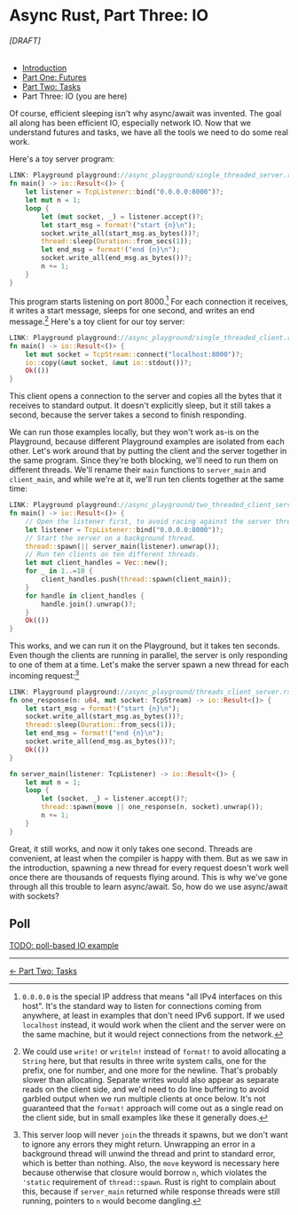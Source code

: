# Async Rust, Part Three: IO
###### \[DRAFT]

- [Introduction](async_intro.html)
- [Part One: Futures](async_futures.html)
- [Part Two: Tasks](async_tasks.html)
- Part Three: IO (you are here)

Of course, efficient sleeping isn't why async/await was invented. The goal all
along has been efficient IO, especially network IO. Now that we understand
futures and tasks, we have all the tools we need to do some real work.

Here's a toy server program:

```rust
LINK: Playground playground://async_playground/single_threaded_server.rs
fn main() -> io::Result<()> {
    let listener = TcpListener::bind("0.0.0.0:8000")?;
    let mut n = 1;
    loop {
        let (mut socket, _) = listener.accept()?;
        let start_msg = format!("start {n}\n");
        socket.write_all(start_msg.as_bytes())?;
        thread::sleep(Duration::from_secs(1));
        let end_msg = format!("end {n}\n");
        socket.write_all(end_msg.as_bytes())?;
        n += 1;
    }
}
```

This program starts listening on port 8000.[^zero_ip] For each connection it
receives, it writes a start message, sleeps for one second, and writes an end
message.[^writeln] Here's a toy client for our toy server:

[^zero_ip]: `0.0.0.0` is the special IP address that means "all IPv4 interfaces
    on this host". It's the standard way to listen for connections coming from
    anywhere, at least in examples that don't need IPv6 support. If we used
    `localhost` instead, it would work when the client and the server were on
    the same machine, but it would reject connections from the network.

[^writeln]: We could use `write!` or `writeln!` instead of `format!` to avoid
    allocating a `String` here, but that results in three write system calls,
    one for the prefix, one for number, and one more for the newline. That's
    probably slower than allocating. Separate writes would also appear as
    separate reads on the client side, and we'd need to do line buffering to
    avoid garbled output when we run multiple clients at once below. It's not
    guaranteed that the `format!` approach will come out as a single read on
    the client side, but in small examples like these it generally does.

```rust
LINK: Playground playground://async_playground/single_threaded_client.rs
fn main() -> io::Result<()> {
    let mut socket = TcpStream::connect("localhost:8000")?;
    io::copy(&mut socket, &mut io::stdout())?;
    Ok(())
}
```

This client opens a connection to the server and copies all the bytes that it
receives to standard output. It doesn't explicitly sleep, but it still takes a
second, because the server takes a second to finish responding.

We can run those examples locally, but they won't work as-is on the Playground,
because different Playground examples are isolated from each other. Let's work
around that by putting the client and the server together in the same program.
Since they're both blocking, we'll need to run them on different threads. We'll
rename their `main` functions to `server_main` and `client_main`, and while
we're at it, we'll run ten clients together at the same time:

```rust
LINK: Playground playground://async_playground/two_threaded_client_server.rs
fn main() -> io::Result<()> {
    // Open the listener first, to avoid racing against the server thread.
    let listener = TcpListener::bind("0.0.0.0:8000")?;
    // Start the server on a background thread.
    thread::spawn(|| server_main(listener).unwrap());
    // Run ten clients on ten different threads.
    let mut client_handles = Vec::new();
    for _ in 1..=10 {
        client_handles.push(thread::spawn(client_main));
    }
    for handle in client_handles {
        handle.join().unwrap()?;
    }
    Ok(())
}
```

This works, and we can run it on the Playground, but it takes ten seconds. Even
though the clients are running in parallel, the server is only responding to
one of them at a time. Let's make the server spawn a new thread for each
incoming request:[^background]

[^background]: This server loop will never `join` the threads it spawns, but we
    don't want to ignore any errors they might return. Unwrapping an error in a
    background thread will unwind the thread and print to standard error, which
    is better than nothing. Also, the `move` keyword is necessary here because
    otherwise that closure would borrow `n`, which violates the `'static`
    requirement of `thread::spawn`. Rust is right to complain about this,
    because if `server_main` returned while response threads were still
    running, pointers to `n` would become dangling.

```rust
LINK: Playground playground://async_playground/threads_client_server.rs
fn one_response(n: u64, mut socket: TcpStream) -> io::Result<()> {
    let start_msg = format!("start {n}\n");
    socket.write_all(start_msg.as_bytes())?;
    thread::sleep(Duration::from_secs(1));
    let end_msg = format!("end {n}\n");
    socket.write_all(end_msg.as_bytes())?;
    Ok(())
}

fn server_main(listener: TcpListener) -> io::Result<()> {
    let mut n = 1;
    loop {
        let (socket, _) = listener.accept()?;
        thread::spawn(move || one_response(n, socket).unwrap());
        n += 1;
    }
}
```

Great, it still works, and now it only takes one second. Threads are
convenient, at least when the compiler is happy with them. But as we saw in the
introduction, spawning a new thread for every request doesn't work well once
there are thousands of requests flying around. This is why we've gone through
all this trouble to learn async/await. So, how do we use async/await with
sockets?

## Poll

[TODO: poll-based IO example](playground://async_playground/client_server.rs)

---

<div class="prev-next-arrows">
    <div><a href="async_tasks.html">← Part Two: Tasks</a></div>
    <div class="space"> </div><div>
</div>
